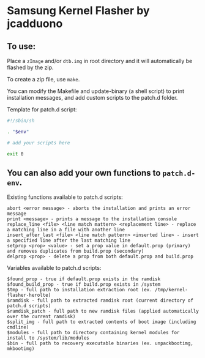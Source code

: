 # Samsung Kernel Flasher by jcadduono

## To use:

Place a `zImage` and/or `dtb.img` in root directory and it will automatically be flashed by the zip.

To create a zip file, use `make`.

You can modify the Makefile and update-binary (a shell script) to print installation messages, and add custom scripts to the patch.d folder.

Template for patch.d script:
```sh
#!/sbin/sh

. "$env"

# add your scripts here

exit 0
```

## You can also add your own functions to `patch.d-env`.

Existing functions available to patch.d scripts:
```
abort <error message> - aborts the installation and prints an error message
print <message> - prints a message to the installation console
replace_line <file> <line match mattern> <replacement line> - replace a matching line in a file with another line
insert_after_last <file> <line match pattern> <inserted line> - insert a specified line after the last matching line
setprop <prop> <value> - set a prop value in default.prop (primary) and removes duplicates from build.prop (secondary)
delprop <prop> - delete a prop from both default.prop and build.prop
```
Variables available to patch.d scripts:
```
$found_prop - true if default.prop exists in the ramdisk
$found_build_prop - true if build.prop exists in /system
$tmp - full path to installation extraction root (ex. /tmp/kernel-flasher-herolte)
$ramdisk - full path to extracted ramdisk root (current directory of patch.d scripts)
$ramdisk_patch - full path to new ramdisk files (applied automatically over the current ramdisk)
$split_img - full path to extracted contents of boot image (including cmdline)
$modules - full path to directory containing kernel modules for install to /system/lib/modules
$bin - full path to recovery executable binaries (ex. unpackbootimg, mkbootimg)
```
